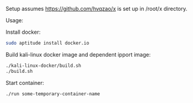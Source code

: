 Setup assumes https://github.com/hvqzao/x is set up in /root/x directory.

Usage:

Install docker:

```sh
sudo aptitude install docker.io
```

Build kali-linux docker image and dependent ipport image:

```sh
./kali-linux-docker/build.sh
./build.sh
```

Start container:

```sh
./run some-temporary-container-name
```
